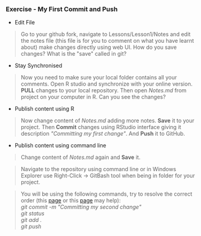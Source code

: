 ### Exercise - My First Commit and Push
* Edit File
> Go to your github fork, navigate to Lessons/Lesson1/Notes and edit the notes file (this file is for you to comment on what you have learnt about) make changes directly using web UI. How do you save changes? What is the "save" called in git?

* Stay Synchronised
> Now you need to make sure your local folder contains all your comments. Open R studio and synchronize with your online version. **PULL** changes to your local repository. Then open *Notes.md* from project on your computer in R. Can you see the changes?

* Publish content using R
> Now change content of *Notes.md* adding more notes. **Save** it to your project. Then **Commit** changes using RStudio interface giving it description *"Committing my first change"*. And **Push** it to GitHub.

* Publish content using command line
> Change content of *Notes.md* again and **Save** it.  

> Navigate to the repository using command line or in Windows Explorer use Right-Click -> GitBash tool when being in folder for your project.  

> You will be using the following commands, try to resolve the correct order (this [page](http://dont-be-afraid-to-commit.readthedocs.io/en/latest/git/commandlinegit.html) or this [page](https://juristr.com/blog/2013/04/git-explained/) may help):  
*git commit -m "Committing my second change"*  
*git status*  
*git add .*  
*git push*  


